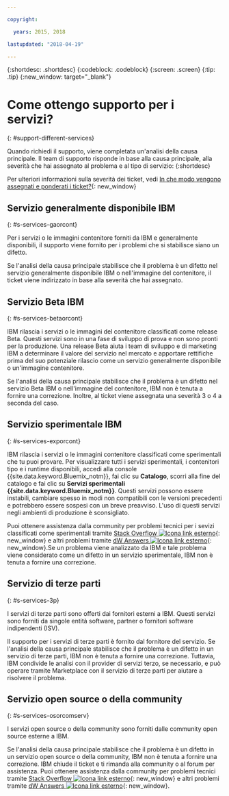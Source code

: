 ```yaml
---

copyright:

  years: 2015, 2018

lastupdated: "2018-04-19"

---
```


{:shortdesc: .shortdesc}
{:codeblock: .codeblock}
{:screen: .screen}
{:tip: .tip}
{:new_window: target="_blank"}


# Come ottengo supporto per i servizi?
{: #support-different-services}

Quando richiedi il supporto, viene completata un'analisi della causa principale. Il team di supporto risponde in base alla causa principale, alla severità che hai assegnato al problema e al tipo di servizio:
{:shortdesc}

Per ulteriori informazioni sulla severità dei ticket, vedi [In che modo vengono assegnati e ponderati i ticket?](/docs/get-support/ticketweight.html#support-ticket-severity){: new_window}

## Servizio generalmente disponibile IBM
{: #s-services-gaorcont}

Per i servizi o le immagini contenitore forniti da IBM e generalmente disponibili, il supporto viene fornito per i problemi che si stabilisce siano un difetto.

Se l'analisi della causa principale stabilisce che il problema è un difetto nel servizio generalmente disponibile IBM o nell'immagine del contenitore, il ticket viene indirizzato in base alla severità che hai assegnato.

## Servizio Beta IBM
{: #s-services-betaorcont}

IBM rilascia i servizi o le immagini del contenitore classificati come release Beta. Questi servizi sono in una fase di sviluppo di prova e non sono pronti per la produzione. Una release Beta aiuta i team di sviluppo e di marketing IBM a determinare il valore del servizio nel mercato e apportare rettifiche prima del suo potenziale rilascio come un servizio generalmente disponibile o un'immagine contenitore. 

Se l'analisi della causa principale stabilisce che il problema è un difetto nel servizio Beta IBM o nell'immagine del contenitore, IBM non è tenuta a fornire una correzione. Inoltre, al ticket viene assegnata una severità 3 o 4 a seconda del caso.

## Servizio sperimentale IBM
{: #s-services-exporcont}

IBM rilascia i servizi o le immagini contenitore classificati come sperimentali che tu puoi provare. Per visualizzare tutti i servizi sperimentali, i contenitori tipo e i runtime disponibili, accedi alla console {{site.data.keyword.Bluemix_notm}}, fai clic su **Catalogo**, scorri alla fine del catalogo e fai clic su **Servizi sperimentali {{site.data.keyword.Bluemix_notm}}**. Questi servizi possono essere instabili, cambiare spesso in modi non compatibili con le versioni precedenti e potrebbero essere sospesi con un breve preavviso. L'uso di questi servizi negli ambienti di produzione è sconsigliato.

Puoi ottenere assistenza dalla community per problemi tecnici per i sevizi classificati come sperimentali tramite [Stack Overflow ![Icona link esterno](../icons/launch-glyph.svg "Icona link esterno")](http://stackoverflow.com/questions/tagged/ibm-bluemix){: new_window} e altri problemi tramite [dW Answers ![Icona link esterno](../icons/launch-glyph.svg "Icona link esterno")](https://developer.ibm.com/answers/smart-spaces/12/bluemix.html){: new_window}.Se un problema viene analizzato da IBM
e tale problema viene considerato come un difetto in un servizio sperimentale,
IBM non è tenuta a fornire una correzione.

## Servizio di terze parti
{: #s-services-3p}

I servizi di terze parti sono offerti dai fornitori esterni a IBM. Questi servizi sono forniti da singole entità software, partner o fornitori software indipendenti (ISV).

Il supporto per i servizi di terze parti è fornito dal
fornitore del servizio. Se l'analisi della causa principale stabilisce che il problema è un difetto in un servizio di terze parti, IBM non è tenuta a fornire una correzione. Tuttavia, IBM condivide le analisi con il provider di servizi terzo, se necessario, e può operare tramite Marketplace con il servizio di terze parti per aiutare a risolvere il problema.

## Servizio open source o della community
{: #s-services-osorcomserv}

I servizi open source o della community sono forniti dalle community open source esterne a IBM.

Se l'analisi della causa principale stabilisce che il problema è un difetto in un servizio open source o della community, IBM non è tenuta a fornire una correzione. IBM chiude il ticket e ti rimanda alla community o al forum per assistenza. Puoi ottenere assistenza dalla community per problemi tecnici tramite [Stack Overflow ![Icona link esterno](../icons/launch-glyph.svg "Icona link esterno")](http://stackoverflow.com/questions/tagged/ibm-bluemix){: new_window} e altri problemi tramite [dW Answers ![Icona link esterno](../icons/launch-glyph.svg "Icona link esterno")](https://developer.ibm.com/answers/smart-spaces/12/bluemix.html){: new_window}.
